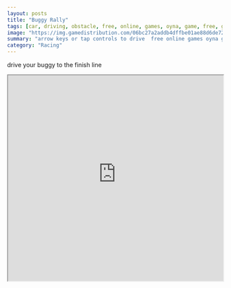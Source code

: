 ```yaml
---
layout: posts
title: "Buggy Rally"
tags: [car, driving, obstacle, free, online, games, oyna, game, free, games, play, play, games]
image: "https://img.gamedistribution.com/06bc27a2addb4dffbe01ae88d6de7256.jpg"
summary: "arrow keys or tap controls to drive  free online games oyna game free games play play games"
category: "Racing"
---
```


drive your buggy to the finish line

<iframe width="100%" height="480px;" src="https://html5.gamedistribution.com/06bc27a2addb4dffbe01ae88d6de7256/"></iframe>